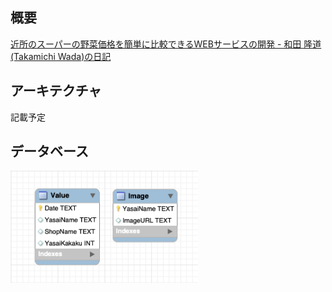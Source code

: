 ## 概要

[近所のスーパーの野菜価格を簡単に比較できるWEBサービスの開発 \- 和田 隆道 \(Takamichi Wada\)の日記](https://person.hatenablog.jp/entry/2020/09/30/000000)

## アーキテクチャ

記載予定

## データベース

<img src="https://github.com/wadayamada/yasaikakaku/blob/main/database.png" width="300">
